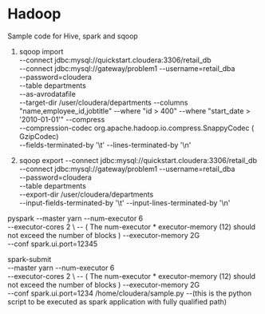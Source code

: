 # Hadoop
Sample code for Hive, spark and sqoop
1. sqoop import \
  --connect jdbc:mysql://quickstart.cloudera:3306/retail_db \
  --connect jdbc:mysql://gateway/problem1
  --username=retail_dba \
  --password=cloudera \
  --table departments \
  --as-avrodatafile \
  --target-dir /user/cloudera/departments
  --columns "name,employee_id,jobtitle"
  --where "id > 400" 
  --where "start_date > '2010-01-01'"
  --compress \
  --compression-codec org.apache.hadoop.io.compress.SnappyCodec ( GzipCodec) \
  --fields-terminated-by '\t' 
  --lines-terminated-by '\n'

2. sqoop export
  --connect jdbc:mysql://quickstart.cloudera:3306/retail_db \
  --connect jdbc:mysql://gateway/problem1
  --username=retail_dba \
  --password=cloudera \
  --table departments \
  --export-dir /user/cloudera/departments  
  --input-fields-terminated-by '\t' 
  --input-lines-terminated-by '\n'
  
  pyspark 
--master yarn
--num-executor 6 \
--executor-cores 2 \ -- ( The num-executor * executor-memory (12) should not exceed the number of blocks )
--executor-memory 2G \
--conf spark.ui.port=12345

spark-submit \
--master yarn
--num-executor 6 \
--executor-cores 2 \ -- ( The num-executor * executor-memory (12) should not exceed the number of blocks )
--executor-memory 2G \
--conf spark.ui.port=1234
/home/cloudera/sample.py --(this is the python script to be executed as spark application with fully qualified path)
  
  
